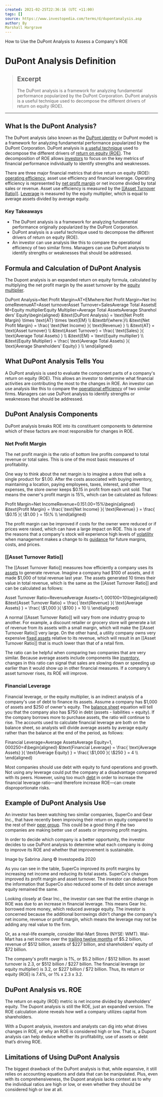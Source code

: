 ```yaml
---
created: 2021-02-25T22:36:16 (UTC +11:00)
tags: []
source: https://www.investopedia.com/terms/d/dupontanalysis.asp
author: By
Marshall Hargrave
---
```

How to Use the DuPont Analysis to Assess a Company's ROE
# DuPont Analysis Definition

> ## Excerpt
> The DuPont analysis is a framework for analyzing fundamental performance popularized by the DuPont Corporation. DuPont analysis is a useful technique used to decompose the different drivers of return on equity (ROE).

---
## What Is the DuPont Analysis?

The DuPont analysis (also known as the [DuPont identity](https://www.investopedia.com/terms/d/dupontidentity.asp) or DuPont model) is a framework for analyzing fundamental performance popularized by the DuPont Corporation. DuPont analysis is [a useful technique](https://www.investopedia.com/articles/fundamental-analysis/08/dupont-analysis.asp) used to decompose the different drivers of [return on equity (ROE)](https://www.investopedia.com/terms/r/returnonequity.asp). The decomposition of ROE allows [investors](https://www.investopedia.com/terms/i/investor.asp) to focus on the key metrics of financial performance individually to identify strengths and weaknesses.

There are three major financial metrics that drive return on equity (ROE): [operating efficiency](https://www.investopedia.com/terms/o/operationalefficiency.asp), asset use efficiency and financial leverage. Operating efficiency is represented by [net profit margin](https://www.investopedia.com/terms/n/net_margin.asp) or net income divided by total sales or revenue. Asset use efficiency is measured by the [[[Asset Turnover Ratio]]](https://www.investopedia.com/terms/a/assetturnover.asp). [Leverage](https://www.investopedia.com/terms/l/leverage.asp) is measured by the equity multiplier, which is equal to average assets divided by average equity.

### Key Takeaways

-   The DuPont analysis is a framework for analyzing fundamental performance originally popularized by the DuPont Corporation.
-   DuPont analysis is a useful technique used to decompose the different drivers of return on equity (ROE). 
-   An investor can use analysis like this to compare the operational efficiency of two similar firms. Managers can use DuPont analysis to identify strengths or weaknesses that should be addressed.

## Formula and Calculation of DuPont Analysis

The Dupont analysis is an expanded return on equity formula, calculated by multiplying the net profit margin by the asset turnover by the [equity multiplier](https://www.investopedia.com/terms/e/equitymultiplier.asp).

DuPont Analysis\=Net Profit Margin×AT×EMwhere:Net Profit Margin\=Net IncomeRevenueAT\=Asset turnoverAsset Turnover\=SalesAverage Total AssetsEM\=Equity multiplierEquity Multiplier\=Average Total AssetsAverage Shareholders’ Equity\\begin{aligned} &\\text{DuPont Analysis} = \\text{Net Profit Margin} \\times \\text{AT} \\times \\text{EM} \\\\ &\\textbf{where:}\\\\ &\\text{Net Profit Margin} = \\frac{ \\text{Net Income} }{ \\text{Revenue} } \\\\ &\\text{AT} = \\text{Asset turnover} \\\\ &\\text{Asset Turnover} = \\frac{ \\text{Sales} }{ \\text{Average Total Assets} } \\\\ &\\text{EM} = \\text{Equity multiplier} \\\\ &\\text{Equity Multiplier} = \\frac{ \\text{Average Total Assets} }{ \\text{Average Shareholders' Equity} } \\\\ \\end{aligned}

## What DuPont Analysis Tells You

A DuPont analysis is used to evaluate the component parts of a company's return on equity (ROE). This allows an investor to determine what financial activities are contributing the most to the changes in ROE. An investor can use analysis like this to compare the [operational efficiency](https://www.investopedia.com/terms/o/operationalefficiency.asp) of two similar firms. Managers can use DuPont analysis to identify strengths or weaknesses that should be addressed.

## DuPont Analysis Components

DuPont analysis breaks ROE into its constituent components to determine which of these factors are most responsible for changes in ROE.

### Net Profit Margin

The net profit margin is the ratio of bottom line profits compared to total revenue or total sales. This is one of the most basic measures of profitability.

One way to think about the net margin is to imagine a store that sells a single product for $1.00. After the costs associated with buying inventory, maintaining a location, paying employees, taxes, interest, and other expenses, the store owner keeps $0.15 in profit from each unit sold. That means the owner's profit margin is 15%, which can be calculated as follows:

Profit Margin\=Net IncomeRevenue\=$0.15$1.00\=15%\\begin{aligned} &\\text{Profit Margin} = \\frac{ \\text{Net Income} }{ \\text{Revenue} } = \\frac{ \\$0.15 }{ \\$1.00 } = 15\\% \\\\ \\end{aligned}

The profit margin can be improved if costs for the owner were reduced or if prices were raised, which can have a large impact on ROE. This is one of the reasons that a company's stock will experience high levels of [volatility](https://www.investopedia.com/terms/v/volatility.asp) when management makes a change to its [guidance](https://www.investopedia.com/terms/g/guidance.asp) for future margins, costs, and prices.

### [[Asset Turnover Ratio]]

The [[Asset Turnover Ratio]] measures how efficiently a company uses its [assets](https://www.investopedia.com/terms/a/asset.asp) to generate revenue. Imagine a company had $100 of assets, and it made $1,000 of total revenue last year. The assets generated 10 times their value in total revenue, which is the same as the [[Asset Turnover Ratio]] and can be calculated as follows:

Asset Turnover Ratio\=RevenueAverage Assets\=$1,000$100\=10\\begin{aligned} &\\text{Asset Turnover Ratio} = \\frac{ \\text{Revenue} }{ \\text{Average Assets} } = \\frac{ \\$1,000 }{ \\$100 } = 10 \\\\ \\end{aligned}

A normal [[Asset Turnover Ratio]] will vary from one industry group to another. For example, a discount retailer or grocery store will generate a lot of revenue from its assets with a small margin, which will make the [[Asset Turnover Ratio]] very large. On the other hand, a utility company owns very expensive [fixed assets](https://www.investopedia.com/terms/f/fixedasset.asp) relative to its revenue, which will result in an [[Asset Turnover Ratio]] that is much lower than that of a retail firm.

The ratio can be helpful when comparing two companies that are very similar. Because average assets include components like [inventory](https://www.investopedia.com/terms/i/inventory.asp), changes in this ratio can signal that sales are slowing down or speeding up earlier than it would show up in other financial measures. If a company's asset turnover rises, its ROE will improve.

### Financial Leverage

Financial leverage, or the equity multiplier, is an indirect analysis of a company's use of debt to finance its assets. Assume a company has $1,000 of assets and $250 of owner's equity. The [balance sheet](https://www.investopedia.com/terms/b/balancesheet.asp) equation will tell you that the company also has $750 in debt (assets - liabilities = equity). If the company borrows more to purchase assets, the ratio will continue to rise. The accounts used to calculate financial leverage are both on the balance sheet, so analysts will divide average assets by average equity rather than the balance at the end of the period, as follows:

Financial Leverage\=Average AssetsAverage Equity\=$1,000$250\=4\\begin{aligned} &\\text{Financial Leverage} = \\frac{ \\text{Average Assets} }{ \\text{Average Equity} } = \\frac{ \\$1,000 }{ \\$250 } = 4 \\\\ \\end{aligned}

Most companies should use debt with equity to fund operations and growth. Not using any leverage could put the company at a disadvantage compared with its peers. However, using too much [debt](https://www.investopedia.com/terms/d/debt.asp) in order to increase the financial leverage ratio—and therefore increase ROE—can create disproportionate risks.

## Example of DuPont Analysis Use

An investor has been watching two similar companies, SuperCo and Gear Inc., that have recently been improving their return on equity compared to the rest of their [peer group](https://www.investopedia.com/terms/p/peer-group.asp). This could be a good thing if the two companies are making better use of assets or improving profit margins.

In order to decide which company is a better opportunity, the investor decides to use DuPont analysis to determine what each company is doing to improve its ROE and whether that improvement is sustainable.

Image by Sabrina Jiang © Investopedia 2020

As you can see in the table, SuperCo improved its profit margins by increasing net income and reducing its total assets. SuperCo's changes improved its profit margin and asset turnover. The investor can deduce from the information that SuperCo also reduced some of its debt since average equity remained the same.

Looking closely at Gear Inc., the investor can see that the entire change in ROE was due to an increase in financial leverage. This means Gear Inc. borrowed more money, which reduced average equity. The investor is concerned because the additional borrowings didn't change the company's net income, revenue or profit margin, which means the leverage may not be adding any real value to the firm.

Or, as a real-life example, consider Wal-Mart Stores (NYSE: WMT). Wal-Mart has a net income over the [trailing twelve months](https://www.investopedia.com/terms/t/ttm.asp) of $5.2 billion, revenue of $512 billion, assets of $227 billion, and shareholders' equity of $72 billion.

The company's profit margin is 1%, or $5.2 billion / $512 billion. Its asset turnover is 2.3, or $512 billion / $227 billion. The financial leverage (or equity multiplier) is 3.2, or $227 billion / $72 billion. Thus, its return or equity (ROE) is 7.4%, or 1% x 2.3 x 3.2.

## DuPont Analysis vs. ROE

The return on equity (ROE) metric is net income divided by shareholders’ equity. The Dupont analysis is still the ROE, just an expanded version. The ROE calculation alone reveals how well a company utilizes capital from shareholders.

With a Dupont analysis, investors and analysts can dig into what drives changes in ROE, or why an ROE is considered high or low. That is, a Dupont analysis can help deduce whether its profitability, use of assets or debt that’s driving ROE.

## Limitations of Using DuPont Analysis

The biggest drawback of the DuPont analysis is that, while expansive, it still relies on accounting equations and data that can be manipulated. Plus, even with its comprehensiveness, the Dupont analysis lacks context as to why the individual ratios are high or low, or even whether they should be considered high or low at all.
